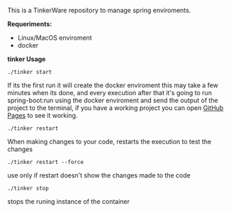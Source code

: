 This is a TinkerWare repository to manage spring enviroments.

**Requeriments:**

- Linux/MacOS enviroment
- docker

**tinker Usage**

`./tinker start`

If its the first run it will create the docker enviroment this may take a few minutes 
when its done, and every execution after that it's going to run spring-boot:run
using the docker enviroment and send the output of the  project to the terminal, 
if you have a working project you can open [GitHub Pages](http://localhost:8090/) to see it working.


`./tinker restart`

When making changes to your code, restarts the execution to test the changes

`./tinker restart --force`

use only if restart doesn't show the changes made to the code

`./tinker stop`

stops the runing instance of the container
